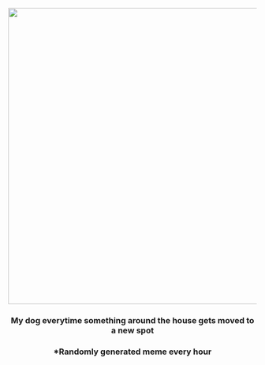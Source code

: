 <p align="center">
        <img src="https://i.redd.it/jxtrh4tb10c91.gif" width="600" height="600">
        </p>
        <h3 align="center">My dog everytime something around the house gets moved to a new spot</h3>
        <h3 align="center">*Randomly generated meme every hour</h3>
    